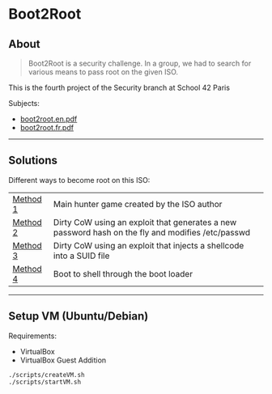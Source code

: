 # Boot2Root

## About

> Boot2Root is a security challenge. In a group, we had to search for various means to pass root on the given ISO.

This is the fourth project of the Security branch at School 42 Paris

Subjects:

- [boot2root.en.pdf](docs/boot2root.en.pdf)
- [boot2root.fr.pdf](docs/boot2root.fr.pdf)

---

## Solutions

Different ways to become root on this ISO:

|                         |                                                                                                   |
| ----------------------- | ------------------------------------------------------------------------------------------------- |
| [Method 1](writeup1.md) | Main hunter game created by the ISO author                                                        |
| [Method 2](writeup2.md) | Dirty CoW using an exploit that generates a new password hash on the fly and modifies /etc/passwd |
| [Method 3](writeup3.md) | Dirty CoW using an exploit that injects a shellcode into a SUID file                              |
| [Method 4](writeup4.md) | Boot to shell through the boot loader                                                             |

---

## Setup VM (Ubuntu/Debian)

Requirements:

- VirtualBox
- VirtualBox Guest Addition

```shell
./scripts/createVM.sh
./scripts/startVM.sh
```
